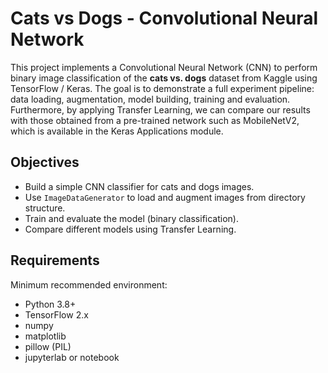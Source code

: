 # Cats vs Dogs - Convolutional Neural Network

This project implements a Convolutional Neural Network (CNN) to perform binary image classification of the **cats vs. dogs** dataset from Kaggle using TensorFlow / Keras. The goal is to demonstrate a full experiment pipeline: data loading, augmentation, model building, training and evaluation. Furthermore, by applying Transfer Learning, we can compare our results with those obtained from a pre-trained network such as MobileNetV2, which is available in the Keras Applications module.

## Objectives
- Build a simple CNN classifier for cats and dogs images.
- Use `ImageDataGenerator` to load and augment images from directory structure.
- Train and evaluate the model (binary classification).
- Compare different models using Transfer Learning.

## Requirements
Minimum recommended environment:
- Python 3.8+  
- TensorFlow 2.x  
- numpy  
- matplotlib  
- pillow (PIL)  
- jupyterlab or notebook
